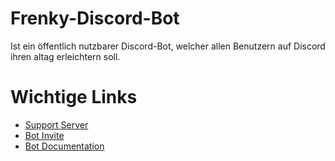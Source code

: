 # Frenky-Discord-Bot
Ist ein öffentlich nutzbarer Discord-Bot, welcher allen Benutzern auf Discord ihren altag erleichtern soll.

# Wichtige Links

- [Support Server](https://discord.gg/xsqv57JnF4)
- [Bot Invite](https://discord.com/oauth2/authorize?client_id=1097176283198279820&permissions=8&scope=bot%20applications.commands)
- [Bot Documentation](https://docs-frenky-bot.carrd.co/)
